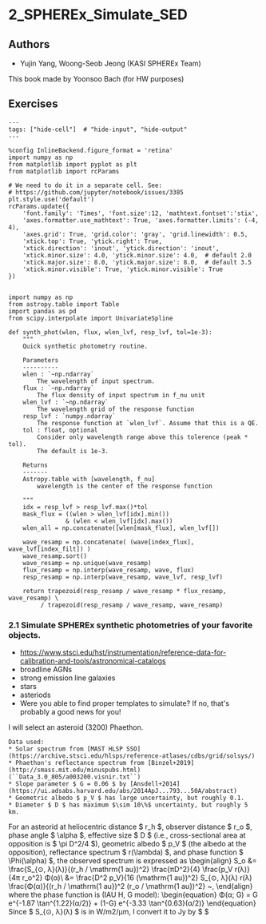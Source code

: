 # 2_SPHEREx_Simulate_SED

## Authors
- Yujin Yang, Woong-Seob Jeong (KASI SPHEREx Team)

This book made by Yoonsoo Bach (for HW purposes)

## Exercises
```{code-cell}
---
tags: ["hide-cell"]  # "hide-input", "hide-output"
---

%config InlineBackend.figure_format = 'retina'
import numpy as np
from matplotlib import pyplot as plt
from matplotlib import rcParams

# We need to do it in a separate cell. See:
# https://github.com/jupyter/notebook/issues/3385
plt.style.use('default')
rcParams.update({
    'font.family': 'Times', 'font.size':12, 'mathtext.fontset':'stix',
    'axes.formatter.use_mathtext': True, 'axes.formatter.limits': (-4, 4),
    'axes.grid': True, 'grid.color': 'gray', 'grid.linewidth': 0.5,
    'xtick.top': True, 'ytick.right': True,
    'xtick.direction': 'inout', 'ytick.direction': 'inout',
    'xtick.minor.size': 4.0, 'ytick.minor.size': 4.0,  # default 2.0
    'xtick.major.size': 8.0, 'ytick.major.size': 8.0,  # default 3.5
    'xtick.minor.visible': True, 'ytick.minor.visible': True
})


import numpy as np
from astropy.table import Table
import pandas as pd
from scipy.interpolate import UnivariateSpline

def synth_phot(wlen, flux, wlen_lvf, resp_lvf, tol=1e-3):
    """
    Quick synthetic photometry routine.

    Parameters
    ----------
    wlen : `~np.ndarray`
        The wavelength of input spectrum.
    flux : `~np.ndarray`
        The flux density of input spectrum in f_nu unit
    wlen_lvf : `~np.ndarray`
        The wavelength grid of the response function
    resp_lvf : `numpy.ndarray`
        The response function at `wlen_lvf`. Assume that this is a QE.
    tol : float, optional
        Consider only wavelength range above this tolerence (peak * tol).
        The default is 1e-3.

    Returns
    -------
    Astropy.table with [wavelength, f_nu]
        wavelength is the center of the response function

    """
    idx = resp_lvf > resp_lvf.max()*tol
    mask_flux = ((wlen > wlen_lvf[idx].min())
                & (wlen < wlen_lvf[idx].max())
    wlen_all = np.concatenate([wlen[mask_flux], wlen_lvf[])

    wave_resamp = np.concatenate( (wave[index_flux], wave_lvf[index_filt]) )
    wave_resamp.sort()
    wave_resamp = np.unique(wave_resamp)
    flux_resamp = np.interp(wave_resamp, wave, flux)
    resp_resamp = np.interp(wave_resamp, wave_lvf, resp_lvf)

    return trapezoid(resp_resamp / wave_resamp * flux_resamp, wave_resamp) \
         / trapezoid(resp_resamp / wave_resamp, wave_resamp)
```

### 2.1 Simulate SPHEREx synthetic photometries of your favorite objects.
- https://www.stsci.edu/hst/instrumentation/reference-data-for-calibration-and-tools/astronomical-catalogs
- broadline AGNs
- strong emission line galaxies
- stars
- asteriods
- Were you able to find proper templates to simulate? If no, that's probably a good news for you!

I will select an asteroid (3200) Phaethon.

```{note}
Data used:
* Solar spectrum from [MAST HLSP SSO](https://archive.stsci.edu/hlsps/reference-atlases/cdbs/grid/solsys/)
* Phaethon's reflectance spectrum from [Binzel+2019](http://smass.mit.edu/minuspubs.html) (``Data_3.0_805/a003200.visnir.txt``)
* Slope parameter $ G = 0.06 $ by [Ansdell+2014](https://ui.adsabs.harvard.edu/abs/2014ApJ...793...50A/abstract)
* Geometric albedo $ p_V $ has large uncertainty, but roughly 0.1.
* Diameter $ D $ has maximum $\sim 10\%$ uncertainty, but roughly 5 km.
```

For an asteorid at heliocentric distance $ r_h $, observer distance $ r_o $, phase angle $ \alpha $, effective size $ D $ (i.e., cross-sectional area at opposition is $ \pi D^2/4 $), geometric albedo $ p_V $ (the albedo at the opposition), reflectance spectrum $ r(\lambda) $, and phase function $ \Phi(\alpha) $, the observed spectrum is expressed as
\begin{align}
  S_o &= \frac{S_{⊙, λ}(λ)}{(r_h / \mathrm{1 au})^2} \frac{πD^2}{4} \frac{p_V r(λ)}{4π r_o^2} Φ(α)\\
  &= \frac{D^2 p_V}{16 (\mathrm{1 au})^2} S_{⊙, λ}(λ) r(λ) \frac{Φ(α)}{(r_h / \mathrm{1 au})^2 (r_o / \mathrm{1 au})^2}
   ~,
\end{align}
where the phase function is (IAU H, G model):
\begin{equation}
  Φ(α; G) = G e^{-1.87 \tan^{1.22}(α/2)} + (1-G) e^{-3.33 \tan^{0.63}(α/2)}
\end{equation}
Since $ S_{⊙, λ}(λ) $ is in W/m2/μm, I convert it to Jy by $  $